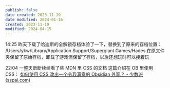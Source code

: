 ```yaml
---
publish: false
date created: 2023-11-19
date modified: 2024-01-16
created: 2023-11-19
modified: 2024-04-15
---
```

14:25
昨天下载了哈迪斯的全解锁存档体验了一下，替换到了原来的存档位置：
/Users/ykw/Library/Application Support/Supergiant Games/Hades
在原文件夹保留了原始存档，卸载了游戏但保留了存档，以后还想玩时可以接着玩

22:04
一整天断断续续看了些 MDN 里 CSS 的文档
这篇介绍在 OB 里使用 CSS：
[如何使用 CSS 改出一个令我满意的 Obsidian 外观？ - 少数派 (sspai.com)](https://sspai.com/post/75363)



